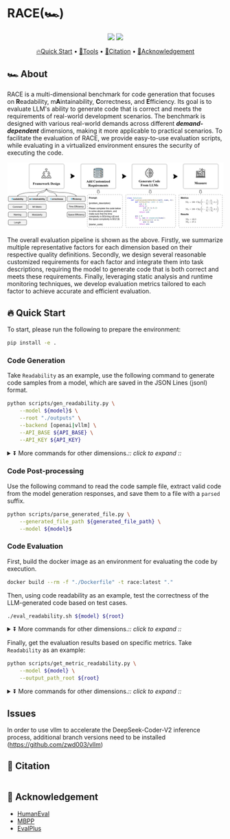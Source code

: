 # RACE(🏎️)

<p align="center">
    <a href="https://huggingface.co/spaces/jszheng/RACE_leaderboard"><img src="https://img.shields.io/badge/%F0%9F%8F%86-leaderboard-8A2BE2"></a>
    <a href="https://github.com/jszheng21/RACE/LICENSE"><img src="https://img.shields.io/pypi/l/evalplus"></a>
</p>


<p align="center">
    <a href="#-quick-start">🔥Quick Start</a> •
    <a href="#-useful-tools">🔨Tools</a> •
    <a href="#-citation">📜Citation</a> •
    <a href="#-acknowledgement">🙏Acknowledgement</a>
</p>


## 🏎️ About

RACE is a multi-dimensional benchmark for code generation that focuses on **R**eadability, m**A**intainability, **C**orrectness, and **E**fficiency. Its goal is to evaluate LLM's ability to generate code that is correct and meets the requirements of real-world development scenarios. The benchmark is designed with various real-world demands across different **_demand-dependent_** dimensions, making it more applicable to practical scenarios. To facilitate the evaluation of RACE, we provide easy-to-use evaluation scripts, while evaluating in a virtualized environment ensures the security of executing the code.

![overview](assets/race_overview.jpg)

The overall evaluation pipeline is shown as the above. Firstly, we summarize multiple representative factors for each dimension based on their respective quality definitions. Secondly, we design several reasonable customized requirements for each factor and integrate them into task descriptions, requiring the model to generate code that is both correct and meets these requirements. Finally, leveraging static analysis and runtime monitoring techniques, we develop evaluation metrics tailored to each factor to achieve accurate and efficient evaluation. 

## 🔥 Quick Start

To start, please run the following to prepare the environment:

```bash
pip install -e .
```

### Code Generation

Take `Readability` as an example, use the following command to generate code samples from a model, which are saved in the JSON Lines (jsonl) format.

```bash
python scripts/gen_readability.py \
    --model ${model}$ \
    --root "./outputs" \
    --backend [openai|vllm] \
    --API_BASE ${API_BASE} \
    --API_KEY ${API_KEY}
```

<details><summary>⏬ More commands for other dimensions.<i>:: click to expand ::</i></summary>
<div>

```bash
# For `Maintainability`
python scripts/gen_maintainability.py \
    --model ${model}$ \
    --root "./outputs" \
    --backend [openai|vllm] \
    --API_BASE ${API_BASE} \
    --API_KEY ${API_KEY}

# For `Efficiency`
python scripts/gen_efficiency.py \
    --model ${model}$ \
    --root "./outputs" \
    --backend [openai|vllm] \
    --API_BASE ${API_BASE} \
    --API_KEY ${API_KEY}
```

</div>
</details>


### Code Post-processing

Use the following command to read the code sample file, extract valid code from the model generation responses, and save them to a file with a `parsed` suffix.

```bash
python scripts/parse_generated_file.py \
    --generated_file_path ${generated_file_path} \
    --model ${model}$
```


### Code Evaluation

First, build the docker image as an environment for evaluating the code by execution.

```bash
docker build --rm -f "./Dockerfile" -t race:latest "."
```

Then, using code readability as an example, test the correctness of the LLM-generated code based on test cases.

```bash
./eval_readability.sh ${model} ${root}
```

<details><summary>⏬ More commands for other dimensions.<i>:: click to expand ::</i></summary>
<div>

```bash
# For `Readability`
./eval_maintainability.sh ${model} ${root}

# For `Efficiency`
./eval_efficiency.sh ${model} ${root}
```

More details about testing a single model on a single factor.

```bash
# For `Readability`
docker run -v $(pwd):/data race:latest race.codeeval.evaluate_pipeline_evalplus \
    --dataset [humaneval|mbpp] \
    --samples "/data/outputs/${parsed_generated_file}$"

# For `Maintainability (MI Metric)`
docker run -v $(pwd):/data race:latest race.codeeval.evaluate_pipeline_classeval test_pipeline \
    --model_name ${model} \
    --generated_data_path "/data/outputs/${generated_file}$" \
    --root "/data/outputs"

# For `Maintainability (Modularity)`
docker run -v $(pwd):/data race:latest race.codeeval.evaluate_pipeline_leetcode_style test_pipeline_simple \
    --model_name ${model} \
    --evaluation_test_case_path "/data/data/leetcode/evaluation_tests.jsonl" \
    --generated_data_path "/data/outputs/${parsed_generated_file}$" \
    --result_path "/data/outputs/${results_file}$" \
    --temp_path "/data/outputs"

# For `Efficiency`
docker run -v $(pwd):/data race:latest race.codeeval.evaluate_pipeline_leetcode_style test_pipeline_complexity \
    --model_name ${model} \
    --evaluation_test_case_path "/data/data/leetcode_efficiency/complexity_evaluation_test_cases.jsonl" \
    --evaluation_efficiency_data_path "/data/data/leetcode_efficiency/complexity_evaluation_data.jsonl" \
    --generated_data_path "/data/outputs/${parsed_generated_file}$" \
    --result_path "/data/outputs/${results_file}$" \
    --temp_path "/data/outputs"
```

</div>
</details>

Finally, get the evaluation results based on specific metrics. Take `Readability` as an example:

```bash
python scripts/get_metric_readability.py \
    --model ${model} \
    --output_path_root ${root}
```

<details><summary>⏬ More commands for other dimensions.<i>:: click to expand ::</i></summary>
<div>

```bash
# For `Maintainability`
python scripts/get_metric_maintainability.py \
    --model ${model} \
    --output_path_root ${root}

# For `Efficiency`
python scripts/get_metric_efficiency.py \
    --model ${model} \
    --output_path_root ${root}
```

</div>
</details>


## Issues

In order to use vllm to accelerate the DeepSeek-Coder-V2 inference process, additional branch versions need to be installed (https://github.com/zwd003/vllm)


## 📜 Citation

```bibtex

```

## 🙏 Acknowledgement

- [HumanEval](https://github.com/openai/human-eval)
- [MBPP](https://github.com/google-research/google-research/tree/master/mbpp)
- [EvalPlus](https://github.com/evalplus/evalplus)